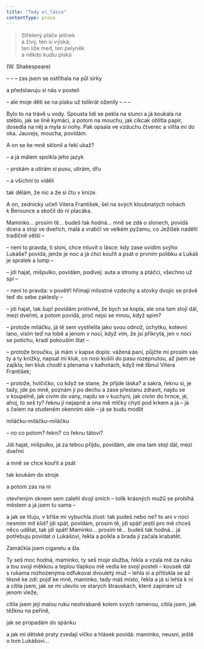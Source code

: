 ```yaml
---
title: "Tedy o\_lásce"
contentType: prose
---
```


> Střelený pláče jelínek  
> a živý, ten si výská;  
> ten líže med, ten pelyněk  
> a někdo kudlu píská

(W. Shakespeare)

– – – zas jsem se ostříhala na půl sirky

a představuju si nás v posteli

– ale moje děti se na písku už tolikrát oženily – – –

Bylo to na trávě u vody. Spousta lidí se pekla na slunci a já koukala na stéblo, jak se líně kymácí, a potom na mouchu, jak cikcak oblítla papír, dosedla na něj a myla si nohy. Pak opsala ve vzduchu čtverec a vlítla mi do oka. Jauvejs, moucha, povídám.

A on se ke mně sklonil a řekl ukaž?

– a já málem spolkla jeho jazyk

– prskám a utírám si pusu, utírám, dřu

– a všichni to viděli

tak dělám, že nic a že si čtu v knize.

A on, zednický učeň Vitera František, šel na svých kloubnatých nohách k Berounce a skočil do ní placáka.

Maminko… prosím tě… budeš tak hodná… mně se zdá o slonech, povídá dcera a stojí ve dveřích, malá a vrabčí ve velkém pyžamu, co Ježíšek nadělil tradičně větší –

– není to pravda, ti sloni, chce mluvit o lásce: kdy zase uvidim svýho Lukáše? povídá, jenže je noc a já chci kouřit a psát o prvním polibku a Lukáš je spratek a lump –

– jdi hajat, mišpulko, povídám, podívej: auta a stromy a ptáčci, všechno už spí –

– není to pravda: v povětří hřímají milostné vzdechy a stovky dvojic se právě teď do sebe zaklesly –

– jdi hajat, tak šup! povídám protivně, že bych se kopla, ale ona tam stojí dál, mezi dveřmi, a potom povídá, proč nejsi se mnou, když spim?

– protože miláčku, já tě sem vystřelila jako svou odnož, úchytku, kotevní lano, visím teď na tobě a jenom v noci, když vím, že jsi přikrytá, jen v noci se potichu, kradí pokouším lítat –

– protože broučku, já mám v kapse dopis: vážená paní, půjčte mi prosím vás ty a ty knížky, napsal mi kluk, co nosí košili do pasu rozepnutou, až jsem se zajíkla; ten kluk chodil s plenama v kalhotách, když mě líbnul Vitera František;

– protože, holčičko, co když se stane, že přijde láska? a sakra, řeknu si, je tady, jde po mně, poznám ji po dechu a zase přestanu zdravit, najdu se v koupelně, jak civím do vany, najdu se v kuchyni, jak civím do hrnce, jé, ahoj, to seš ty? řeknu jí nejapně a ona mě mlčky chytí pod krkem a já – já s čelem na studeném okenním skle – já se budu modlit

miláčku-miláčku-miláčku

– no co potom? řekni? co řeknu tátovi?

Jdi hajat, mišpulko, já za tebou přijdu, povídám, ale ona tam stojí dál, mezi dveřmi

a mně se chce kouřit a psát

tak koukám do stroje

a potom zas na ni

otevřeným oknem sem zalehl dvojí smích – tolik krásných mužů se probíhá městem a já jsem tu sama –

a jak se lituju, v břiše mi vybuchla zlost: tak pudeš nebo ne? to ani v noci nesmím mít klid? jdi spát, povídám, prosím tě, jdi spát! jestli pro mě chceš něco udělat, tak jdi spát! Maminko… prosím tě… budeš tak hodná… já potřebuju povídat o Lukášovi, řekla a polkla a brada jí začala krabatět.

Zamáčkla jsem cigaretu a šla.

Ty seš moc hodná, maminko, ty seš moje služba, řekla a vzala mě za ruku a tou svojí měkkou a teplou tlapkou mě vedla ke svojí posteli – kousek dál s rukama rozhozenýma odfukoval dvouletý muž – lehla si a přitiskla se až těsně ke zdi: pojď ke mně, maminko, tady máš místo, řekla a já si lehla k ní a cítila jsem, jak se mi ulevilo ve starých štrauskách, které zapínám už jenom vleže,

cítila jsem její malou ruku neohrabaně kolem svých ramenou, cítila jsem, jak těžknu na peřině,

jak se propadám do spánku

a jak mi dětské prsty zvedají víčko a hlásek povídá: maminko, neusni, ještě o tom Lukášovi…
